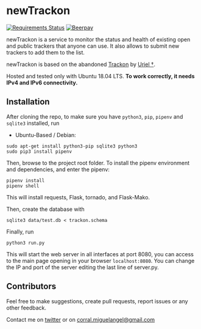 # newTrackon

[![Requirements Status](https://requires.io/github/CorralPeltzer/newTrackon/requirements.svg?branch=master)](https://requires.io/github/CorralPeltzer/newTrackon/requirements/?branch=master)
[![Beerpay](https://beerpay.io/CorralPeltzer/newTrackon/badge.svg?style=beer-square)](https://beerpay.io/CorralPeltzer/newTrackon)

newTrackon is a service to monitor the status and health of existing open and public trackers that anyone can use.
It also allows to submit new trackers to add them to the list.

newTrackon is based on the abandoned [Trackon](http://repo.cat-v.org/trackon/) by [Uriel †](https://github.com/uriel).

Hosted and tested only with Ubuntu 18.04 LTS. **To work correctly, it needs IPv4 and IPv6 connectivity.**

## Installation
After cloning the repo, to make sure you have `python3`, `pip`, `pipenv` and `sqlite3` installed, run

* Ubuntu-Based / Debian:
```
sudo apt-get install python3-pip sqlite3 python3
sudo pip3 install pipenv
```
Then, browse to the project root folder. To install the pipenv environment and dependencies, and enter the pipenv:
```
pipenv install
pipenv shell
```
This will install requests, Flask, tornado, and Flask-Mako.

Then, create the database with
```
sqlite3 data/test.db < trackon.schema
```

Finally, run 
```
python3 run.py
```
This will start the web server in all interfaces at port 8080, you can access to the main page opening in your browser `localhost:8080`.
You can change the IP and port of the server editing the last line of server.py.

## Contributors

Feel free to make suggestions, create pull requests, report issues or any other feedback.

Contact me on [twitter](https://twitter.com/CorralPeltzer) or on corral.miguelangel@gmail.com
